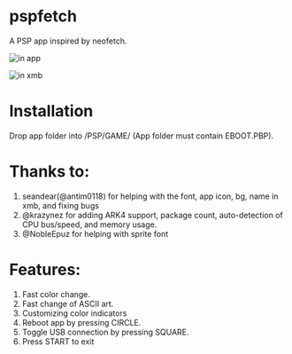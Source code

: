 # pspfetch
A PSP app inspired by neofetch.

![](https://i.imgur.com/ShAHfjQ.png "in app")

![](https://i.imgur.com/X7QSf8G.png "in xmb")

# Installation
Drop app folder into /PSP/GAME/ (App folder must contain EBOOT.PBP). 

# Thanks to:
1. seandear(@antim0118) for helping with the font, app icon, bg, name in xmb, and fixing bugs
2. @krazynez for adding ARK4 support, package count, auto-detection of CPU bus/speed, and memory usage.
3. @NobleEpuz for helping with sprite font

   
# Features:
1. Fast color change.
2. Fast change of ASCII art.
3. Customizing color indicators
4. Reboot app by pressing CIRCLE.
5. Toggle USB connection by pressing SQUARE.
6. Press START to exit
